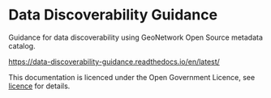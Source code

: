# Data Discoverability Guidance

Guidance for data discoverability using GeoNetwork Open Source metadata catalog. 

https://data-discoverability-guidance.readthedocs.io/en/latest/

This documentation is licenced under the Open Government Licence, see [licence](licence.md) for details.